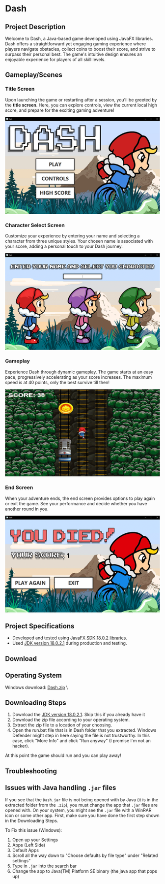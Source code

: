 # Dash

## Project Description

Welcome to Dash, a Java-based game developed using JavaFX libraries. Dash offers a straightforward yet engaging gaming experience where players navigate obstacles, collect coins to boost their score, and strive to surpass their personal best. The game's intuitive design ensures an enjoyable experience for players of all skill levels.

## Gameplay/Scenes

### Title Screen

Upon launching the game or restarting after a session, you'll be greeted by the **title screen**. Here, you can explore controls, view the current local high score, and prepare for the exciting gaming adventure!

![Title Screen Image](https://raw.githubusercontent.com/pharpala/Dash/master/samples/titleScreen.png "Sample Title Screen")

### Character Select Screen

Customize your experience by entering your name and selecting a character from three unique styles. Your chosen name is associated with your score, adding a personal touch to your Dash journey.

![Character Select Image](https://raw.githubusercontent.com/pharpala/Dash/master/samples/characterSelectScreen.png "Sample Character Select Screen")

### Gameplay

Experience Dash through dynamic gameplay. The game starts at an easy pace, progressively accelerating as your score increases. The maximum speed is at 40 points, only the best survive till then!

![Gameplay Sample](https://raw.githubusercontent.com/pharpala/Dash/master/samples/gameplaySample.gif "End Screen Sample")

### End Screen

When your adventure ends, the end screen provides options to play again or exit the game. See your performance and decide whether you have another round in you.

![End Screen Image](https://raw.githubusercontent.com/pharpala/Dash/master/samples/endScreen.png "End Screen Sample")

## Project Specifications

* Developed and tested using [JavaFX SDK 18.0.2 libraries](https://gluonhq.com/products/javafx/).
* Used [JDK version 18.0.2.1](https://www.oracle.com/java/technologies/downloads/) during production and testing.

## Download

## Operating System

Windows download: [Dash.zip](https://raw.githubusercontent.com/pharpala/Dash/master/downloads/Dashv1.0.zip) \

## Downloading Steps

1. Download the [JDK version 18.0.2.1](https://www.oracle.com/java/technologies/downloads/). Skip this if you already have it
2. Download the zip file according to your operating system.
3. Extract the zip file to a location of your choosing.
4. Open the run.bat file that is in Dash folder that you extracted. Windows Defender might step in here saying the file is not trustworthy. In this case, click "More Info" and click "Run anyway" (I promise I´m not an hacker).

At this point the game should run and you can play away!

## Troubleshooting

## Issues with Java handling `.jar` files

If you see that the `Dash.jar` file is not being opened with by Java (it is in the extracted folder from the `.zip`), you must change the app that `.jar` files are opened with. On your system, you might see the `.jar` file with a WinRAR icon or some other app. First, make sure you have done the first step shown in the Downloading Steps.

To Fix this issue (Windows):

1. Open up your Settings
2. Apps (Left Side)
3. Default Apps
4. Scroll all the way down to "Choose defaults by file type" under "Related settings"
5. Type in `.jar` into the search bar
6. Change the app to Java(TM) Platform SE binary (the java app that pops up)
